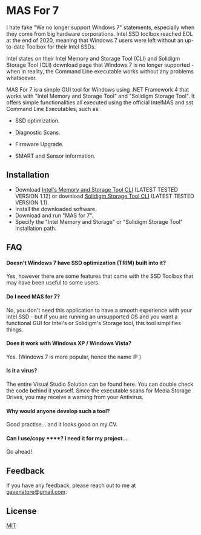 # MAS For 7

I hate fake "We no longer support Windows 7" statements, especially when they come from 
big hardware corporations. Intel SSD toolbox reached EOL at the end of 2020, meaning 
that Windows 7 users were left without an up-to-date Toolbox for their Intel SSDs.

Intel states on their Intel Memory and Storage Tool (CLI) and 
Solidigm Storage Tool (CLI) download page that Windows 7 is no longer supported -
when in reality, the Command Line executable works without any problems whatsoever.

MAS For 7 is a simple GUI tool for Windows using .NET Framework 4 that works with
"Intel Memory and Storage Tool" and "Solidigm Storage Tool".
It offers simple functionalities all executed using the official IntelMAS 
and sst Command Line Executables, such as:

- SSD optimization.

- Diagnostic Scans.

- Firmware Upgrade.

- SMART and Sensor information.
## Installation

- Download [Intel's Memory and Storage Tool CLI](https://www.intel.com/content/www/us/en/download/19520/736794/intel-memory-and-storage-tool-cli-command-line-interface.html) (LATEST TESTED VERSION 1.12) or download [Solidigm Storage Tool CLI](https://www.intel.com/content/www/us/en/download/19520/736794/intel-memory-and-storage-tool-cli-command-line-interface.html) (LATEST TESTED VERSION 1.1).
- Install the downloaded software.
- Download and run "MAS for 7".
- Specify the "Intel Memory and Storage" or "Solidigm Storage Tool" installation path.
## FAQ

#### Doesn't Windows 7 have SSD optimization (TRIM) built into it?
Yes, however there are some features that came with the SSD Toolbox that may have been useful to some users. 

#### Do I need MAS for 7?
No, you don't need this application to have a smooth experience with your Intel SSD - but if you are running an unsupported OS and you want a functional GUI for Intel's or Solidigm's Storage tool, this tool simplifies things.

#### Does it work with Windows XP / Windows Vista?
Yes. (Windows 7 is more popular, hence the name :P )

#### Is it a virus?
The entire Visual Studio Solution can be found here. You can double check the code behind it yourself. Since the executable scans for Media Storage Drives, you may receive a warning from your Antivirus.

#### Why would anyone develop such a tool?
Good practise... and it looks good on my CV.

#### Can I use/copy ****? I need it for my project...
Go ahead!
## Feedback

If you have any feedback, please reach out to me at gavenatore@gmail.com.
## License

[MIT](https://choosealicense.com/licenses/mit/)

